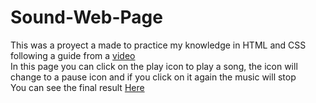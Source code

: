 # Sound-Web-Page
This was a proyect a made to practice my knowledge in HTML and CSS following a guide from a <a href="https://www.youtube.com/watch?v=w5fCIhI0FyE&t=53s">video</a><br>
In this page you can click on the play icon to play a song, the icon will change to a pause icon and if you click on it again the music will stop<br>
You can see the final result <a href="https://jhonabanguera.github.io/Sound-Web-Page/">Here</a>
